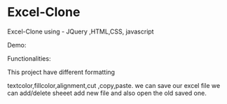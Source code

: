 # Excel-Clone

Excel-Clone using - JQuery ,HTML,CSS, javascript

Demo:


Functionalities:

This project have different formatting

textcolor,fillcolor,alignment,cut ,copy,paste.
we can save our excel file
we can add/delete sheeet
add new file and also open the old saved one.
